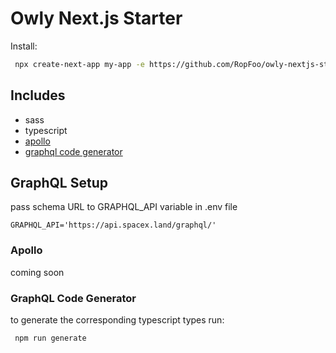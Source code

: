 # Owly Next.js Starter

Install:

```bash
 npx create-next-app my-app -e https://github.com/RopFoo/owly-nextjs-starter
```

## Includes

- sass
- typescript
- [apollo](https://www.apollographql.com/docs/react/)
- [graphql code generator](https://www.graphql-code-generator.com/docs/getting-started/index)

## GraphQL Setup

pass schema URL to GRAPHQL_API variable in .env file

```env
GRAPHQL_API='https://api.spacex.land/graphql/'
```

### Apollo

coming soon

### GraphQL Code Generator

to generate the corresponding typescript types run:

```bash
 npm run generate
```
